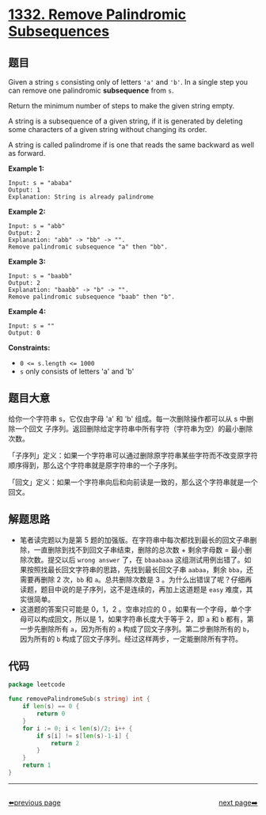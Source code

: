# [1332. Remove Palindromic Subsequences](https://leetcode.com/problems/remove-palindromic-subsequences/)


## 题目

Given a string `s` consisting only of letters `'a'` and `'b'`. In a single step you can remove one palindromic **subsequence** from `s`.

Return the minimum number of steps to make the given string empty.

A string is a subsequence of a given string, if it is generated by deleting some characters of a given string without changing its order.

A string is called palindrome if is one that reads the same backward as well as forward.

**Example 1:**

```
Input: s = "ababa"
Output: 1
Explanation: String is already palindrome
```

**Example 2:**

```
Input: s = "abb"
Output: 2
Explanation: "abb" -> "bb" -> "". 
Remove palindromic subsequence "a" then "bb".
```

**Example 3:**

```
Input: s = "baabb"
Output: 2
Explanation: "baabb" -> "b" -> "". 
Remove palindromic subsequence "baab" then "b".
```

**Example 4:**

```
Input: s = ""
Output: 0
```

**Constraints:**

- `0 <= s.length <= 1000`
- `s` only consists of letters 'a' and 'b'

## 题目大意

给你一个字符串 s，它仅由字母 'a' 和 'b' 组成。每一次删除操作都可以从 s 中删除一个回文 子序列。返回删除给定字符串中所有字符（字符串为空）的最小删除次数。

「子序列」定义：如果一个字符串可以通过删除原字符串某些字符而不改变原字符顺序得到，那么这个字符串就是原字符串的一个子序列。

「回文」定义：如果一个字符串向后和向前读是一致的，那么这个字符串就是一个回文。

## 解题思路

- 笔者读完题以为是第 5 题的加强版。在字符串中每次都找到最长的回文子串删除，一直删除到找不到回文子串结束，删除的总次数 + 剩余字母数 = 最小删除次数。提交以后 `wrong answer` 了，在 `bbaabaaa` 这组测试用例出错了。如果按照找最长回文字符串的思路，先找到最长回文子串 `aabaa`，剩余 `bba`，还需要再删除 2 次，`bb` 和 `a`。总共删除次数是 3 。为什么出错误了呢？仔细再读题，题目中说的是子序列，这不是连续的，再加上这道题是 `easy` 难度，其实很简单。
- 这道题的答案只可能是 0，1，2 。空串对应的 0 。如果有一个字母，单个字母可以构成回文，所以是 1，如果字符串长度大于等于 2，即 `a` 和 `b` 都有，第一步先删除所有 `a`，因为所有的 `a` 构成了回文子序列。第二步删除所有的 `b`，因为所有的 `b` 构成了回文子序列。经过这样两步，一定能删除所有字符。

## 代码

```go
package leetcode

func removePalindromeSub(s string) int {
	if len(s) == 0 {
		return 0
	}
	for i := 0; i < len(s)/2; i++ {
		if s[i] != s[len(s)-1-i] {
			return 2
		}
	}
	return 1
}
```



----------------------------------------------
<div style="display: flex;justify-content: space-between;align-items: center;">
<p><a href="https://books.halfrost.com/leetcode/ChapterFour/1300~1399/1329.Sort-the-Matrix-Diagonally/">⬅️previous page</a></p>
<p><a href="https://books.halfrost.com/leetcode/ChapterFour/1300~1399/1337.The-K-Weakest-Rows-in-a-Matrix/">next page➡️</a></p>
</div>
